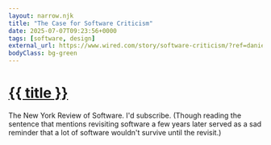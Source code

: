 ```yaml
---
layout: narrow.njk
title: "The Case for Software Criticism"
date: 2025-07-07T09:23:56+0000
tags: [software, design]
external_url: https://www.wired.com/story/software-criticism/?ref=daniel.pizza
bodyClass: bg-green
---
```

<h1><a href="{{ external_url }}">{{ title }}</a></h1>

The New York Review of Software. I'd subscribe. (Though reading the sentence that mentions revisiting software a few years later served as a sad reminder that a lot of software wouldn't survive until the revisit.)
